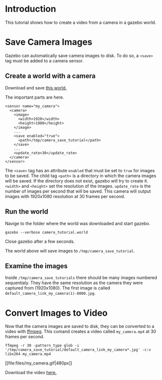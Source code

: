 # Introduction
This tutorial shows how to create a video from a camera in a gazebo world.

# Save Camera Images
Gazebo can automatically save camera images to disk.
To do so, a `<save>` tag must be added to a camera sensor.

## Create a world with a camera
Download and save [this world.](http://bitbucket.org/osrf/gazebo_tutorials/raw/default/camera_save/files/camera_tutorial.world)

<include from='/#include/' src='http://bitbucket.org/osrf/gazebo_tutorials/raw/default/camera_save/files/camera_tutorial.world' />


The important parts are here.

```
<sensor name="my_camera">
  <camera>
    <image>
      <width>1920</width>
      <height>1080</height>
    </image>
    ...
    <save enabled="true">
      <path>/tmp/camera_save_tutorial</path>
    </save>
    ...
    <update_rate>30</update_rate>
  </camera>
</sensor>
```

The `<save>` tag has an attribute `enabled` that must be set to `true` for images to be saved.
The child tag `<path>` is a directory in which the camera images will be saved.
If the directory does not exist, gazebo will try to create it.
`<width>` and `<height>` set the resolution of the images.
`update_rate` is the number of images per second that will be saved.
This camera will output images with 1920x1080 resolution at 30 frames per second.

## Run the world
Navige to the folder where the world was downloaded and start gazebo.

`gazebo --verbose camera_tutorial.world`

Close gazebo after a few seconds.

The world above will save images to `/tmp/camera_save_tutorial`.

## Examine the images
Inside `/tmp/camera_save_tutorials` there should be many images numbered sequentialy.
They have the same resolution as the camera they were captured from (1920x1080).
The first image is called `default_camera_link_my_camera(1)-0000.jpg`.

# Convert Images to Video
Now that the camera images are saved to disk, they can be converted to a video with [ffmpeg](https://ffmpeg.org/ffmpeg.html).
This comand creates a video called `my_camera.mp4` at 30 frames per second.

```
ffmpeg -r 30 -pattern_type glob -i '/tmp/camera_save_tutorial/default_camera_link_my_camera*.jpg' -c:v libx264 my_camera.mp4
```

[[file:files/my_camera.gif|480px]]

Download the video [here.](http://bitbucket.org/osrf/gazebo_tutorials/raw/default/camera_save/files/my_camera.mp4)
